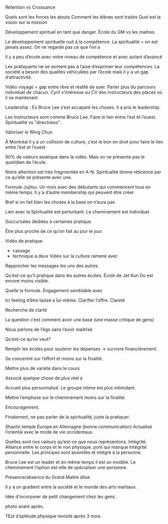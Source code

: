 Rétention vs Croissance

Quels sont les forces
les atouts
Comment les élèves sont traités
Quel est la vision  sur la mission

Développement spirituel en tant que danger. 
École du GM vs les maitres

Le développement spirituelle nuit à la compétence. La spiritualité = on est jamais assez. On ne regarde pas ce que l’on a 

Il y a peu d’école avec notre niveau de compétence et avec autant d’avancé

Les pratiquants ne se sentent pas à l’aise d’exprimer leur compétences. 
La société a besoin des qualités véhiculées par l’école mais il y a un gap d’attractivité.

Vidéo voyage  = gap entre rêve et réalité de suer. 
Parler plus du parcours individuel de chacun. 
Cyril s’intéresse au CV des instructeurs des places où il va maintenant

Leadership : Ex Bruce Lee s’est accaparé les choses. Il a pris le leadership. 

Les Instructeurs sont comme Bruce Lee. Faire le lien entre l’est et l’ouest.
Spiritualité vs "directness".

Valoriser le Wing Chun

À Montréal il y a un collision de culture, c’est le bon en droit pour faire le lien entre l’est et l’ouest

90% de valeurs asiatique dans la vidéo. Mais on ne présente pas le quotidien de l’école.

Notre attention est très fragmentée en A-N. Spiritualité donne réticence par ce qu’elle se présente avec une.

Formule Jujitsu: Un mois avec des débutants qui commencent tous en même temps. Il y a d’autre membership qui peuvent être créer.

Bref si on fait bien les choses à la base on n’aura pas

Lien avec la Spiritualité est perturbant. Le cheminement est individuel 

Succursales dédiées à certaines pratique.

Être plus proche de ce qu’on fait au jour le jour. 

Vidéo de pratique:
- cassage
- technique à deux
Vidéo sur la culture  ramené avec 

Rapprocher les messages les uns des autres.

Qu’est-ce qu’il pratique dans les autres écoles. École de Jet Kun Do est encore moins visible.

Quelle la formule. 
Engagement semblable avec 

Ici feeling d’être laissé à lui-même.  Clarifier l’offre. Clareté

Recherche de clarté

La question c’est comment avoir une base (une masse critique de gens)


Nous parlons de l’égo sans l’avoir maitrisé

Qu’est-ce qu’on veut?

Remplir les écoles pour soutenir les dépenses -> survivre financièrement.

Se concentré sur l’effort et moins sur la finalité.

Mettre plus de variété dans le cours 

Associé quelque chose de plus réel à 

Accueil plus personnalisé. Le groupe intime est plus intimidant. 

Mettre l’emphase sur le cheminement moins sur la finalité.

Encouragement, 

Finalement, ne pas parler de la spiritualité, juste la pratiquer.


Shaolin temple Europe en Allemagne (bonne communication) Actualise l’oriental avec le mode de vie occidentaux.

Quelles sont nos valeurs qu’est-ce que nous représentons. 
Intégrité. Alliance entre le corps et le non physique. pont qui manque Intégrité personnelle. Les principes sont assimilés et intégré à la personne.

Bruce Lee est un leader et en même temps il est un modèle. Le cheminement l’option est-elle de spécialiser une personne.

Presence/absence du Grand Maitre dilue 

Il y a un gradient entre la société et le monde des arts martiaux.

Idée d’incorporer de petit changement chez les gens. 

photo avant après. 

TEst d’aptitude physique revisité après 3 mois.









